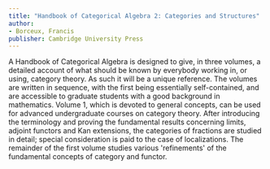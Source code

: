 ```yaml
---
title: "Handbook of Categorical Algebra 2: Categories and Structures"
author:
- Borceux, Francis
publisher: Cambridge University Press
---
```


A Handbook of Categorical Algebra is designed to give, in three volumes, a detailed account of what should be known by everybody working in, or using, category theory. As such it will be a unique reference. The volumes are written in sequence, with the first being essentially self-contained, and are accessible to graduate students with a good background in mathematics. Volume 1, which is devoted to general concepts, can be used for advanced undergraduate courses on category theory. After introducing the terminology and proving the fundamental results concerning limits, adjoint functors and Kan extensions, the categories of fractions are studied in detail; special consideration is paid to the case of localizations. The remainder of the first volume studies various 'refinements' of the fundamental concepts of category and functor.
